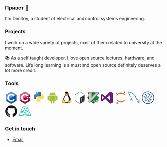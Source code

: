 ### Привет :wave:

I'm Dimitriy, a student of electrical and control systems engineering. 


### Projects

I work on a wide variety of projects, most of them related to university at the moment.

:books: As a self taught developer, I love open source lectures, hardware, and software. Life long learning is a must and open source definitely deserves a lot more credit.

<!--Living in time of fundamental change, I'd rather be a participant than just a spectator.-->

### Tools

<p align="left"><img src="https://github.com/devicons/devicon/blob/v2.8.2/icons/c/c-original.svg" alt="c" width="40" height="40"/> 
  <img src="https://github.com/devicons/devicon/blob/v2.8.2/icons/cplusplus/cplusplus-original.svg" alt="cplusplus" width="40" height="40"/> 
  <img src="https://github.com/devicons/devicon/blob/v2.8.2/icons/python/python-original.svg" alt="python" width="40" height="40"/>
  <img src="https://github.com/devicons/devicon/blob/v2.8.2/icons/android/android-plain.svg" alt="android" width="40" height="40"/>
  <img src="https://github.com/devicons/devicon/blob/v2.8.2/icons/linux/linux-original.svg" alt="linux" width="40" height="40"/>
  <img src="https://github.com/devicons/devicon/blob/master/icons/bash/bash-original.svg" alt="bash" width="40" heigh="40"/>
  <img src="https://github.com/devicons/devicon/blob/v2.8.2/icons/vim/vim-original.svg" alt="vim" width="40" height="40"/>
  <img src="https://github.com/devicons/devicon/blob/v2.8.2/icons/visualstudio/visualstudio-plain.svg" alt="visual-studio" width="40" height="40"/> 
  <img src="https://github.com/devicons/devicon/blob/master/icons/jupyter/jupyter-original.svg" alt="github" width="40" height="40"/>
  <img src="https://github.com/devicons/devicon/blob/master/icons/mysql/mysql-plain.svg" alt="github" width="40" height="40"/>
  <img src="https://github.com/devicons/devicon/blob/v2.8.2/icons/sourcetree/sourcetree-original.svg" alt="sourcetree" width="40" heigh="40"/>
  <img src="https://github.com/devicons/devicon/blob/v2.8.2/icons/github/github-original.svg" alt="github" width="40" height="40"/>
  <img src="https://github.com/devicons/devicon/blob/master/icons/thealgorithms/thealgorithms-original.svg" alt="sourcetree" width="40" heigh="40"/>


### Get in touch

- [Email](mailto:d.v.georgiev@st.hanze.nl)

<!-- TODO-IST:START -->
<!--
:snowflake:  Graduate with Bachelor's in Electrical & Electronics Engineering           
:hourglass_flowing_sand:  Graduate with Master's in System Engineering                 
:waning_crescent_moon:  Work on aerospace projects
-->
<!-- TODO-IST:END -->

<!--  #### Github
 ![lang-stats](https://github-readme-stats.vercel.app/api/top-langs/?username=Silverlined&langs_count=10&layout=compact&hide=html,java,javascript,css,jupyter%20notebook,rich%20text%20format&theme=nord)-->
